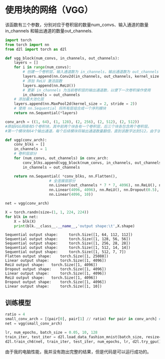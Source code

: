 # 使用块的网络（VGG）
该函数有三个参数，分别对应于卷积层的数量num_convs、输入通道的数量in_channels 和输出通道的数量out_channels.


```python
import torch
from torch import nn
from d2l import torch as d2l
```


```python
def vgg_block(num_convs, in_channels, out_channels):
    layers = []
    for i in range(num_convs):
        # 创建一个卷积层，输入通道数为 in_channels，输出通道数为 out_channels
        layers.append(nn.Conv2d(in_channels, out_channels, kernel_size = 3, padding = 1))
        # 添加 ReLU 激活函数
        layers.append(nn.ReLU())
        # 更新 in_channels 为当前卷积层的输出通道数，以便下一次卷积操作使用
        in_channels = out_channels
    # 添加最大池化层
    layers.append(nn.MaxPool2d(kernel_size = 2, stride = 2))
    # 使用 nn.Sequential 将所有层组合成一个序列模块
    return nn.Sequential(*layers)
```


```python
conv_arch = ((1, 64), (1, 128), (2, 256), (2, 512), (2, 512))
#原始VGG网络有5个卷积块，其中前两个块各有一个卷积层，后三个块各包含两个卷积层。
#第一个模块有64个输出通道，每个后续模块将输出通道数量翻倍，直到该数字达到512。由于该网络使用8个卷积层和3个全连接层，因此它通常被称为VGG-11。
```


```python
def vgg(conv_arch):
    conv_blks = []
    in_channels = 1
    # 卷积层部分
    for (num_convs, out_channels) in conv_arch:
        conv_blks.append(vgg_block(num_convs, in_channels, out_channels))
        in_channels = out_channels

    return nn.Sequential( *conv_blks, nn.Flatten(), 
                    # 全连接层部分
                    nn.Linear(out_channels * 7 * 7, 4096), nn.ReLU(), nn.Dropout(0.5),
                    nn.Linear(4096, 4096), nn.ReLU(), nn.Dropout(0.5),
                    nn.Linear(4096, 10))

net = vgg(conv_arch)
```


```python
X = torch.randn(size=(1, 1, 224, 224))
for blk in net:
    X = blk(X)
    print(blk.__class__.__name__,'output shape:\t',X.shape)
```

    Sequential output shape:	 torch.Size([1, 64, 112, 112])
    Sequential output shape:	 torch.Size([1, 128, 56, 56])
    Sequential output shape:	 torch.Size([1, 256, 28, 28])
    Sequential output shape:	 torch.Size([1, 512, 14, 14])
    Sequential output shape:	 torch.Size([1, 512, 7, 7])
    Flatten output shape:	 torch.Size([1, 25088])
    Linear output shape:	 torch.Size([1, 4096])
    ReLU output shape:	 torch.Size([1, 4096])
    Dropout output shape:	 torch.Size([1, 4096])
    Linear output shape:	 torch.Size([1, 4096])
    ReLU output shape:	 torch.Size([1, 4096])
    Dropout output shape:	 torch.Size([1, 4096])
    Linear output shape:	 torch.Size([1, 10])
    

## 训练模型


```python
ratio = 4
small_conv_arch = [(pair[0], pair[1] // ratio) for pair in conv_arch] #pair[1] // ratio：表示元组 pair 中的第二个元素，即该 VGG 块中卷积层的输出通道数，将其除以 ratio 并进行整除操作，得到缩放后的输出通道数。
net = vgg(small_conv_arch)
```


```python
lr, num_epochs, batch_size = 0.05, 10, 128
train_iter, test_iter = d2l.load_data_fashion_mnist(batch_size, resize=224)
d2l.train_ch6(net, train_iter, test_iter, num_epochs, lr, d2l.try_gpu())
```


    
由于我的电脑性能，我并没有跑出完整的结果，但是代码是可以运行成功的。
    



```python

```
